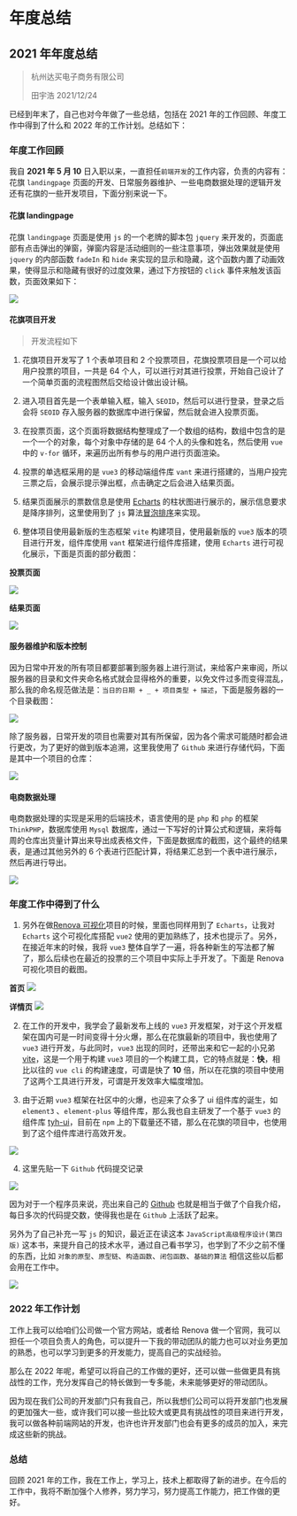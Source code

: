 # 年度总结

## 2021 年年度总结

> 杭州达买电子商务有限公司
>
> 田宇浩 2021/12/24

已经到年末了，自己也对今年做了一些总结，包括在 2021 年的工作回顾、年度工作中得到了什么和 2022 年的工作计划。总结如下：

### 年度工作回顾

我自 **2021 年 5 月 10** 日入职以来，一直担任`前端开发`的工作内容，负责的内容有：花旗 `landingpage` 页面的开发、日常服务器维护、一些电商数据处理的逻辑开发还有花旗的一些开发项目，下面分别来说一下。

#### 花旗 landingpage

花旗 `landingpage` 页面是使用 `js` 的一个老牌的脚本包 `jquery` 来开发的，页面底部有点击弹出的弹窗，弹窗内容是活动细则的一些注意事项，弹出效果就是使用 `jquery` 的内部函数 `fadeIn` 和 `hide` 来实现的显示和隐藏，这个函数内置了动画效果，使得显示和隐藏有很好的过度效果，通过下方按钮的 `click` 事件来触发该函数，页面效果如下：

<img src="/annual_summary/landingpage.jpg">

#### 花旗项目开发

> 开发流程如下

1. 花旗项目开发写了 1 个表单项目和 2 个投票项目，花旗投票项目是一个可以给用户投票的项目，一共是 64 个人，可以进行对其进行投票，开始自己设计了一个简单页面的流程图然后交给设计做出设计稿。

2. 进入项目首先是一个表单输入框，输入 `SEOID`，然后可以进行登录，登录之后会将 `SEOID` 存入服务器的数据库中进行保留，然后就会进入投票页面。

3. 在投票页面，这个页面将数据结构整理成了一个数组的结构，数组中包含的是一个一个的对象，每个对象中存储的是 64 个人的头像和姓名，然后使用 `vue` 中的 `v-for` 循环，来遍历出所有参与的用户进行页面渲染。

4. 投票的单选框采用的是 `vue3` 的移动端组件库 `vant` 来进行搭建的，当用户投完三票之后，会展示提示弹出框，点击确定之后会进入结果页面。

5. 结果页面展示的票数信息是使用 [Echarts](https://echarts.apache.org/zh) 的柱状图进行展示的，展示信息要求是降序排列，这里使用到了 `js` 算法[冒泡排序](https://tianyuhao.cn/blog/javascript/js-computed.html#%E5%86%92%E6%B3%A1%E6%8E%92%E5%BA%8F)来实现。

6. 整体项目使用最新版的生态框架 `vite` 构建项目，使用最新版的 `vue3` 版本的项目进行开发，组件库使用 `vant` 框架进行组件库搭建，使用 `Echarts` 进行可视化展示，下面是页面的部分截图：

**投票页面**

<img src="/annual_summary/vote1.jpg">

**结果页面**

<img src="/annual_summary/vote2.jpg">

#### 服务器维护和版本控制

因为日常中开发的所有项目都要部署到服务器上进行测试，来给客户来审阅，所以服务器的目录和文件夹命名格式就会显得格外的重要，以免文件过多而变得混乱，那么我的命名规范做法是：`当日的日期 + _ + 项目类型 + 描述`，下面是服务器的一个目录截图：

<img src="/annual_summary/winSCP.jpg">

除了服务器，日常开发的项目也需要对其有所保留，因为各个需求可能随时都会进行更改，为了更好的做到版本追溯，这里我使用了 `Github` 来进行存储代码，下面是其中一个项目的仓库：

<img src="/annual_summary/cangku.jpg">

#### 电商数据处理

电商数据处理的实现是采用的后端技术，语言使用的是 `php` 和 `php` 的框架 `ThinkPHP`，数据库使用 `Mysql` 数据库，通过一下写好的计算公式和逻辑，来将每周的仓库出货量计算出来导出成表格文件，下面是数据库的截图，这个最终的结果表，是通过其他另外的 6 个表进行匹配计算，将结果汇总到一个表中进行展示，然后再进行导出。

<img src="/annual_summary/mysql.jpg">

### 年度工作中得到了什么

1. 另外在做[Renova 可视化](https://www.infinitymcn.com/web/0705_renova_list/front_end)项目的时候，里面也同样用到了 `Echarts`，让我对 `Echarts` 这个可视化库搭配 `vue2` 使用的更加熟练了，技术也提示了。另外，在接近年末的时候，我将 `vue3` 整体自学了一遍，将各种新生的写法都了解了，那么后续也在最近的投票的三个项目中实际上手开发了。下面是 Renova 可视化项目的截图。

**首页**
<img src="/annual_summary/renova_1.jpg">

**详情页**
<img src="/annual_summary/renova_2.jpg">

2. 在工作的开发中，我学会了最新发布上线的 `vue3` 开发框架，对于这个开发框架在国内可是一时间变得十分火爆，那么在花旗最新的项目中，我也使用了 `vue3` 进行开发，与此同时，`vue3` 出现的同时，还带出来和它一起的小兄弟 [vite](https://cn.vitejs.dev)，这是一个用于构建 `vue3` 项目的一个构建工具，它的特点就是：**快**，相比以往的 `vue cli` 的构建速度，可谓是快了 **10** 倍，所以在花旗的项目中使用了这两个工具进行开发，可谓是开发效率大幅度增加。

3. 由于近期 `vue3` 框架在社区中的火爆，也迎来了众多了 ui 组件库的诞生，如 `element3` 、`element-plus` 等组件库，那么我也自主研发了一个基于 `vue3` 的组件库 [tyh-ui](https://tianyuhao.cn/tyhui/v3)，目前在 `npm` 上的下载量还不错，那么在花旗的项目中，也使用到了这个组件库进行高效开发。

<img src="/annual_summary/tyhui.jpg">

4. 这里先贴一下 `Github` 代码提交记录

<img src="/annual_summary/tijiao.jpg">

因为对于一个程序员来说，亮出来自己的 [Github](https://github.com/Tyh2001) 也就是相当于做了个自我介绍，每日多次的代码提交数，使得我也是在 `Github` 上活跃了起来。

另外为了自己补充一写 `js` 的知识，最近正在读这本 `JavaScript高级程序设计(第四版)` 这本书，来提升自己的技术水平，通过自己看书学习，也学到了不少之前不懂的东西，比如 `对象的原型`、`原型链`、`构造函数`、`闭包函数`、`基础的算法` 相信这些以后都会用在工作中。

<img src="/annual_summary/book.jpg">

### 2022 年工作计划

工作上我可以给咱们公司做一个官方网站，或者给 Renova 做一个官网，我可以担任一个项目负责人的角色，可以提升一下我的带动团队的能力也可以对业务更加的熟悉，也可以学习到更多的开发能力，提高自己的实战经验。

那么在 2022 年呢，希望可以将自己的工作做的更好，还可以做一些做更具有挑战性的工作，充分发挥自己的特长做到一专多能，未来能够更好的带动团队。

因为现在我们公司的开发部门只有我自己，所以我想们公司可以将开发部门也发展的更加强大一些，或许我们可以接一些比较大或更具有挑战性的项目来进行开发，我可以做各种前端网站的开发，也许也许开发部门也会有更多的成员的加入，来完成这些新的挑战。

### 总结

回顾 2021 年的工作，我在工作上，学习上，技术上都取得了新的进步。在今后的工作中，我将不断加强个人修养，努力学习，努力提高工作能力，把工作做的更好。
